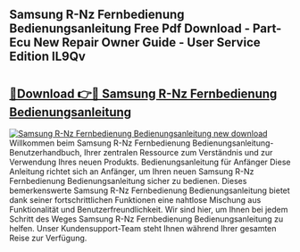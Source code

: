 ## Samsung R-Nz Fernbedienung Bedienungsanleitung Free Pdf Download - Part-Ecu New Repair Owner Guide - User Service Edition IL9Qv

# <h2><a href="http://df59xqx.blite.top/?on=Samsung+R-Nz+Fernbedienung+Bedienungsanleitung">🔗Download 👉🔴 Samsung R-Nz Fernbedienung Bedienungsanleitung</a></h2>

[![Samsung R-Nz Fernbedienung Bedienungsanleitung new download](https://i.imgur.com/lujVjoI.png)](http://df59xqx.blite.top/?on=Samsung+R-Nz+Fernbedienung+Bedienungsanleitung)
Willkommen beim Samsung R-Nz Fernbedienung Bedienungsanleitung-Benutzerhandbuch, Ihrer zentralen Ressource zum Verständnis und zur Verwendung Ihres neuen Produkts. Bedienungsanleitung für Anfänger Diese Anleitung richtet sich an Anfänger, um Ihren neuen Samsung R-Nz Fernbedienung Bedienungsanleitung sicher zu bedienen. Dieses bemerkenswerte Samsung R-Nz Fernbedienung Bedienungsanleitung bietet dank seiner fortschrittlichen Funktionen eine nahtlose Mischung aus Funktionalität und Benutzerfreundlichkeit. Wir sind hier, um Ihnen bei jedem Schritt des Weges Samsung R-Nz Fernbedienung Bedienungsanleitung zu helfen. Unser Kundensupport-Team steht Ihnen während Ihrer gesamten Reise zur Verfügung.
